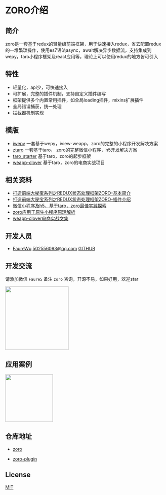 # ZORO介绍

## 简介

zoro是一套基于redux的轻量级前端框架，用于快速接入redux，省去配置redux的一堆繁琐操作，使用es7语法async，await解决异步数据流，支持集成到wepy，taro小程序框架及react应用等，理论上可以使用redux的地方皆可引入

## 特性

* 轻量化，api少，可快速接入
* 可扩展，完整的插件机制，支持自定义插件编写
* 框架提供多个内置常用插件，如全局loading插件，mixins扩展插件
* 全局错误捕获，统一处理
* 拦截器机制实现

## 模版

* [iwepy](https://github.com/FaureWu/iwepy) 一套基于wepy，iview-weapp，zoro的完整的小程序开发解决方案
* [ztaro](https://github.com/FaureWu/ztaro) 一套基于taro， zoro的完整微信小程序，h5开发解决方案
* [taro_starter](https://github.com/qinyang1980/taro_starter) 基于taro，zoro的起步框架
* [weapp-clover](https://github.com/FaureWu/weapp-clover) 基于taro，zoro的电商实战项目

## 相关资料

* [打造前端大秘宝系列之REDUX状态处理框架ZORO-基本简介](https://www.jianshu.com/p/19f852252500)
* [打造前端大秘宝系列之REDUX状态处理框架ZORO-插件介绍](https://www.jianshu.com/p/d262c2920537)
* [微信小程序及h5，基于taro，zoro最佳实践探索](https://www.jianshu.com/p/7c27dbbc080f)
* [zoro应用于原生小程序原理解析](https://www.jianshu.com/p/773376d93fce)
* [weapp-clover电商实战文集](https://www.jianshu.com/nb/32055330)

## 开发人员

* [FaureWu](https://www.jianshu.com/u/25ffae60d933) <502556093@qq.com> [GITHUB](https://github.com/FaureWu)

## 开发交流

请添加微信 `Faure5` 备注 `zoro` 咨询，开源不易，如果好用，欢迎star

<img src="https://img.baobeicang.com/user_upload/rc-upload-1539676937885-2.jpeg" width="200" />

## 应用案例

<img src="https://img.baobeicang.com/user_upload/rc-upload-1539741270100-2.jpeg" width="150" />

## 仓库地址

* [zoro](https://github.com/FaureWu/zoro)

* [zoro-plugin](https://github.com/FaureWu/zoro-plugin)

## License

[MIT](https://tldrlegal.com/license/mit-license)

